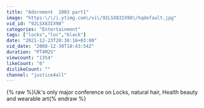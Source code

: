 ```yaml
---
title: "Adornment  2003 part1"
image: "https:\/\/i.ytimg.com\/vi\/92LSX83IX98\/hqdefault.jpg"
vid_id: "92LSX83IX98"
categories: "Entertainment"
tags: ["locks","loc","black"]
date: "2021-12-23T20:38:16+03:00"
vid_date: "2008-12-30T18:43:54Z"
duration: "PT4M2S"
viewcount: "1354"
likeCount: "6"
dislikeCount: ""
channel: "justice4all"
---
```

{% raw %}Uk's only major conference on Locks, natural hair, Health beauty and wearable art{% endraw %}
